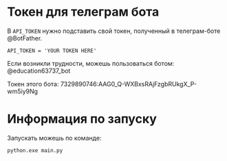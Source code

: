 # Токен для телеграм бота

В `API_TOKEN` нужно подставить свой токен, полученный в телеграм-боте @BotFather.
```
API_TOKEN = 'YOUR TOKEN HERE'
```

Если возникли трудности, можешь пользоваться ботом: @education63737_bot

Токен этого бота: 7329890746:AAG0_Q-WXBxsRAjFzgbRUkgX_P-wm5iy9Ng

# Информация по запуску

Запускать можешь по команде:
```
python.exe main.py
```

